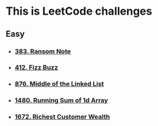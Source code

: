 # This is LeetCode challenges


## Easy

- ### [383. Ransom Note](./Swift/Easy/383.Ransom_Note.md)
- ### [412. Fizz Buzz](./Swift/Easy/412.Fizz_Buzz.md)
- ### [876. Middle of the Linked List](./Swift/Easy/876.Middle_of_the_Linked_List.md)
- ### [1480. Running Sum of 1d Array](./Swift/Easy/1480.Running_sum_of_1d_Array.md)
- ### [1672. Richest Customer Wealth](./Swift/Easy/1672.Richest_Customer_Wealth.md)